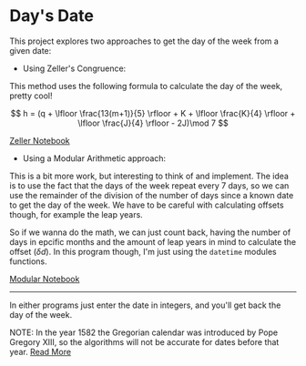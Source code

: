 # Day's Date

This project explores two approaches to get the day of the week from a given date:

- Using Zeller's Congruence:

This method uses the following formula to calculate the day of the week, pretty cool!

$$
h = (q + \lfloor \frac{13(m+1)}{5} \rfloor + K + \lfloor \frac{K}{4} \rfloor + \lfloor \frac{J}{4} \rfloor - 2J)\mod 7
$$

[Zeller Notebook](https://github.com/SepehrAkbari/Cool-Math/blob/main/DaysDate/Zeller.ipynb)

- Using a Modular Arithmetic approach:

This is a bit more work, but interesting to think of and implement. The idea is to use the fact that the days of the week repeat every 7 days, so we can use the remainder of the division of the number of days since a known date to get the day of the week. We have to be careful with calculating offsets though, for example the leap years.

So if we wanna do the math, we can just count back, having the number of days in epcific months and the amount of leap years in mind to calculate the offset ($\delta d$). In this program though, I'm just using the `datetime` modules functions.

[Modular Notebook](https://github.com/SepehrAkbari/Cool-Math/blob/main/DaysDate/Modular.ipynb)

---

In either programs just enter the date in integers, and you'll get back the day of the week.

NOTE: In the year 1582 the Gregorian calendar was introduced by Pope Gregory XIII, so the algorithms will not be accurate for dates before that year. [Read More](https://www.britannica.com/story/ten-days-that-vanished-the-switch-to-the-gregorian-calendar)